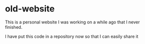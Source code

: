 # old-website

This is a personal website I was working on a while ago that I never finished.

I have put this code in a repository now so that I can easily share it
